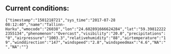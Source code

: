 ## Current conditions: 
 ``` {"timestamp":"1501218721","sys_time":"2017-07-28 08:12:40","name":"Tallinn-Harku","wmocode":"26038","lon":"24.602891666624284","lat":"59.398122222355134","phenomenon":"Overcast","visibility":"20.0","precipitations":"0","airpressure":"1003.3","relativehumidity":"88","airtemperature":"19","winddirection":"147","windspeed":"2.8","windspeedmax":"4.6","NA":"","NA":""} ```
